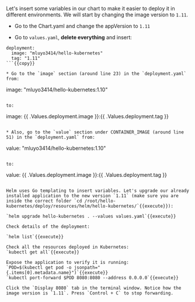 Let's insert some variables in our chart to make it easier to deploy it in different environments. We will start by changing the image version to `1.11`.

* Go to the Chart.yaml and change the appVersion to `1.11`

* Go to `values.yaml`, **delete everything** and insert:

```
deployment:
  image: "mluyo3414/hello-kubernetes"
  tag: "1.11"
```{{copy}}

* Go to the `image` section (around line 23) in the `deployment.yaml` from:

```
image: "mluyo3414/hello-kubernetes:1.10"
```

to:

```
image: {{  .Values.deployment.image  }}:{{  .Values.deployment.tag  }}
```{{copy}}

* Also, go to the `value` section under CONTAINER_IMAGE (around line 51) in the `deployment.yaml` from:

```
value: "mluyo3414/hello-kubernetes:1.10"
```

to:

```
value: {{  .Values.deployment.image  }}:{{  .Values.deployment.tag  }}
```{{copy}}

Helm uses Go templating to insert variables. Let's upgrade our already installed application to the new version `1.11` (make sure you are inside the correct folder `cd /root/hello-kubernetes/deploy/resources/helm/hello-kubernetes/`{{execute}}):

`helm upgrade hello-kubernetes . --values values.yaml`{{execute}}

Check details of the deployment:

`helm list`{{execute}}

Check all the resources deployed in Kubernetes:
`kubectl get all`{{execute}}

Expose the application to verify it is running:
`POD=$(kubectl get pod -o jsonpath="{.items[0].metadata.name}")`{{execute}}
`kubectl port-forward $POD 8080:8080 --address 0.0.0.0`{{execute}}

Click the `Display 8080` tab in the terminal window. Notice how the image version is `1.11`. Press `Control + C` to stop forwarding.




